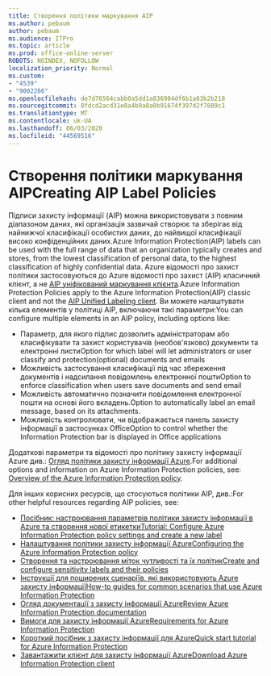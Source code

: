```yaml
---
title: Створення політики маркування AIP
ms.author: pebaum
author: pebaum
ms.audience: ITPro
ms.topic: article
ms.prod: office-online-server
ROBOTS: NOINDEX, NOFOLLOW
localization_priority: Normal
ms.custom:
- "4539"
- "9002266"
ms.openlocfilehash: de7d76564cabb0a5dd1a836984df6b1a63b2b218
ms.sourcegitcommit: 8fdcd2acd31e8a4b9a8a0b91674f397d2f7889c1
ms.translationtype: MT
ms.contentlocale: uk-UA
ms.lasthandoff: 06/03/2020
ms.locfileid: "44569516"
---
```

# <a name="creating-aip-label-policies"></a><span data-ttu-id="73b19-102">Створення політики маркування AIP</span><span class="sxs-lookup"><span data-stu-id="73b19-102">Creating AIP Label Policies</span></span>

<span data-ttu-id="73b19-103">Підписи захисту інформації (AIP) можна використовувати з повним діапазоном даних, які організація зазвичай створює та зберігає від найнижчої класифікації особистих даних, до найвищої класифікації високо конфіденційних даних.</span><span class="sxs-lookup"><span data-stu-id="73b19-103">Azure Information Protection(AIP) labels can be used with the full range of data that an organization typically creates and stores, from the lowest classification of personal data, to the highest classification of highly confidential data.</span></span> <span data-ttu-id="73b19-104">Azure відомості про захист політики застосовуються до Azure відомості про захист (AIP) класичний клієнт, а не [AIP уніфікований маркування клієнта](https://docs.microsoft.com/azure/information-protection/rms-client/unifiedlabelingclient-version-release-history).</span><span class="sxs-lookup"><span data-stu-id="73b19-104">Azure Information Protection Policies apply to the Azure Information Protection(AIP) classic client and not the  [AIP Unified Labeling client](https://docs.microsoft.com/azure/information-protection/rms-client/unifiedlabelingclient-version-release-history).</span></span> <span data-ttu-id="73b19-105">Ви можете налаштувати кілька елементів у політиці AIP, включаючи такі параметри:</span><span class="sxs-lookup"><span data-stu-id="73b19-105">You can configure multiple elements in an AIP policy, including options like:</span></span>

- <span data-ttu-id="73b19-106">Параметр, для якого підпис дозволить адміністраторам або класифікувати та захист користувачів (необов'язково) документи та електронні листи</span><span class="sxs-lookup"><span data-stu-id="73b19-106">Option for which label will let administrators or user classify and protection(optional) documents and emails</span></span>
- <span data-ttu-id="73b19-107">Можливість застосування класифікації під час збереження документів і надсилання повідомлень електронної пошти</span><span class="sxs-lookup"><span data-stu-id="73b19-107">Option to enforce classification when users save documents and send email</span></span>
- <span data-ttu-id="73b19-108">Можливість автоматично позначити повідомлення електронної пошти на основі його вкладень.</span><span class="sxs-lookup"><span data-stu-id="73b19-108">Option to automatically label an email message, based on its attachments.</span></span>
- <span data-ttu-id="73b19-109">Можливість контролювати, чи відображається панель захисту інформації в застосунках Office</span><span class="sxs-lookup"><span data-stu-id="73b19-109">Option to control whether the Information Protection bar is displayed in Office applications</span></span>

<span data-ttu-id="73b19-110">Додаткові параметри та відомості про політику захисту інформації Azure див.: [Огляд політики захисту інформації Azure](https://docs.microsoft.com/azure/information-protection/overview-policy).</span><span class="sxs-lookup"><span data-stu-id="73b19-110">For additional options and information on Azure Information Protection policies, see: [Overview of the Azure Information Protection policy](https://docs.microsoft.com/azure/information-protection/overview-policy).</span></span>  

<span data-ttu-id="73b19-111">Для інших корисних ресурсів, що стосуються політики AIP, див.:</span><span class="sxs-lookup"><span data-stu-id="73b19-111">For other helpful resources regarding AIP policies, see:</span></span>

- [<span data-ttu-id="73b19-112">Посібник: настроювання параметрів політики захисту інформації в Azure та створення нової етикетки</span><span class="sxs-lookup"><span data-stu-id="73b19-112">Tutorial: Configure Azure Information Protection policy settings and create a new label</span></span>](https://docs.microsoft.com/azure/information-protection/infoprotect-quick-start-tutorial)  
- [<span data-ttu-id="73b19-113">Налаштування політики захисту інформації Azure</span><span class="sxs-lookup"><span data-stu-id="73b19-113">Configuring the Azure Information Protection policy</span></span>](https://docs.microsoft.com/azure/information-protection/configure-policy)  
- [<span data-ttu-id="73b19-114">Створення та настроювання міток чутливості та їх політик</span><span class="sxs-lookup"><span data-stu-id="73b19-114">Create and configure sensitivity labels and their policies</span></span>](https://docs.microsoft.com/microsoft-365/compliance/create-sensitivity-labels)  
- [<span data-ttu-id="73b19-115">Інструкції для поширених сценаріїв, які використовують Azure захисту інформації</span><span class="sxs-lookup"><span data-stu-id="73b19-115">How-to guides for common scenarios that use Azure Information Protection</span></span>](https://docs.microsoft.com/azure/information-protection/how-to-guides)  
- [<span data-ttu-id="73b19-116">Огляд документації з захисту інформації Azure</span><span class="sxs-lookup"><span data-stu-id="73b19-116">Review Azure Information Protection documentation</span></span>](https://docs.microsoft.com/azure/information-protection/what-is-information-protection)  
- [<span data-ttu-id="73b19-117">Вимоги для захисту інформації Azure</span><span class="sxs-lookup"><span data-stu-id="73b19-117">Requirements for Azure Information Protection</span></span>](https://docs.microsoft.com/azure/information-protection/get-started/requirements)  
- [<span data-ttu-id="73b19-118">Короткий посібник з захисту інформації для Azure</span><span class="sxs-lookup"><span data-stu-id="73b19-118">Quick start tutorial for Azure Information Protection</span></span>](https://docs.microsoft.com/azure/information-protection/get-started/infoprotect-quick-start-tutorial)  
- [<span data-ttu-id="73b19-119">Завантажити клієнт для захисту інформації Azure</span><span class="sxs-lookup"><span data-stu-id="73b19-119">Download Azure Information Protection client</span></span>](https://www.microsoft.com/download/details.aspx?id=53018)